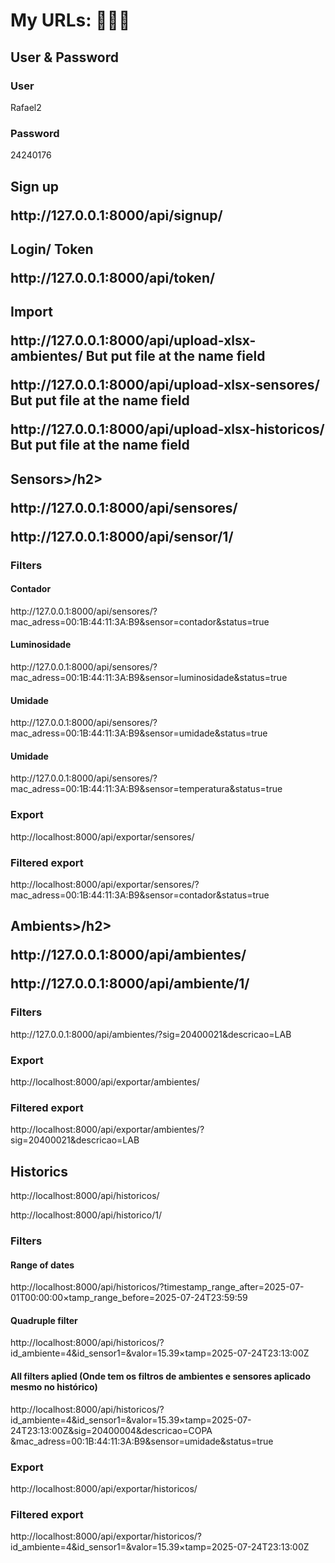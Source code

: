 <h1>My URLs: 🍥🍜🍣</h1>

<h2>User & Password</h2>
<h3>User</h3>
<p>Rafael2</p>

<h3>Password</h3>
<p>24240176</p>

<h2>Sign up</2>
<p>http://127.0.0.1:8000/api/signup/</p>



<h2>Login/ Token</2>
<p>http://127.0.0.1:8000/api/token/</p>



<h2>Import</2>
<p>http://127.0.0.1:8000/api/upload-xlsx-ambientes/   But put file at the name field</p> 
<p>http://127.0.0.1:8000/api/upload-xlsx-sensores/   But put file at the name field</p> 
<p>http://127.0.0.1:8000/api/upload-xlsx-historicos/   But put file at the name field</p> 



<h2>Sensors>/h2>
<p>http://127.0.0.1:8000/api/sensores/</p>
<p>http://127.0.0.1:8000/api/sensor/1/</p>

<h3>Filters</h3>

<h4>Contador</h4>
<p>http://127.0.0.1:8000/api/sensores/?mac_adress=00:1B:44:11:3A:B9&sensor=contador&status=true</p>

<h4>Luminosidade</h4>
<p>http://127.0.0.1:8000/api/sensores/?mac_adress=00:1B:44:11:3A:B9&sensor=luminosidade&status=true</p>

<h4>Umidade</h4>
<p>http://127.0.0.1:8000/api/sensores/?mac_adress=00:1B:44:11:3A:B9&sensor=umidade&status=true</p>

<h4>Umidade</h4>
<p>http://127.0.0.1:8000/api/sensores/?mac_adress=00:1B:44:11:3A:B9&sensor=temperatura&status=true</p>

<h3>Export</h3>
<p>http://localhost:8000/api/exportar/sensores/</p>

<h3>Filtered export</h3>
<p>http://localhost:8000/api/exportar/sensores/?mac_adress=00:1B:44:11:3A:B9&sensor=contador&status=true</p>



<h2>Ambients>/h2>
<p>http://127.0.0.1:8000/api/ambientes/</p>
<p>http://127.0.0.1:8000/api/ambiente/1/</p>

<h3>Filters</h3>
<p>http://127.0.0.1:8000/api/ambientes/?sig=20400021&descricao=LAB</p>

<h3>Export</h3>
<p>http://localhost:8000/api/exportar/ambientes/</p>

<h3>Filtered export</h3>
<p>http://localhost:8000/api/exportar/ambientes/?sig=20400021&descricao=LAB</p>



<h2>Historics</h2>
<p>http://localhost:8000/api/historicos/</p>
<p>http://localhost:8000/api/historico/1/</p>

<h3>Filters</h3>

<h4>Range of dates</h4>
<p>http://localhost:8000/api/historicos/?timestamp_range_after=2025-07-01T00:00:00&timestamp_range_before=2025-07-24T23:59:59</p>

<h4>Quadruple filter</h4>
<p>http://localhost:8000/api/historicos/?id_ambiente=4&id_sensor1=&valor=15.39&timestamp=2025-07-24T23:13:00Z</p>

<h4>All filters aplied (Onde tem os filtros de ambientes e sensores aplicado mesmo no histórico)</h4>
<p>http://localhost:8000/api/historicos/?id_ambiente=4&id_sensor1=&valor=15.39&timestamp=2025-07-24T23:13:00Z&sig=20400004&descricao=COPA &mac_adress=00:1B:44:11:3A:B9&sensor=umidade&status=true</p>

<h3>Export</h3>
<p>http://localhost:8000/api/exportar/historicos/</p>

<h3>Filtered export</h3>
<p>http://localhost:8000/api/exportar/historicos/?id_ambiente=4&id_sensor1=&valor=15.39&timestamp=2025-07-24T23:13:00Z</p>

